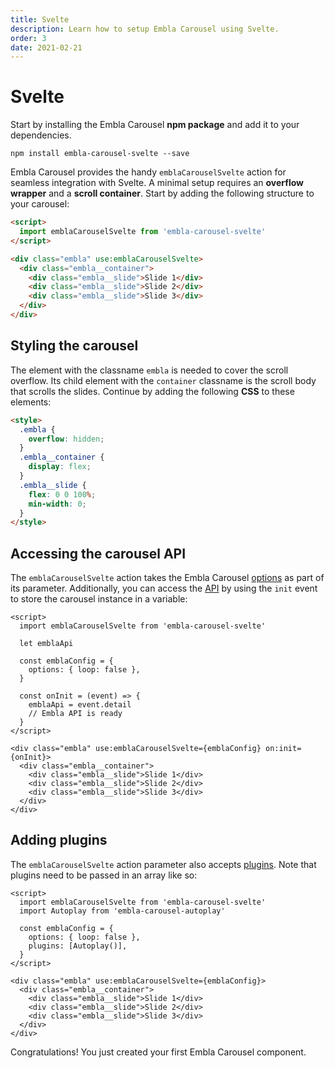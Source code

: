 ```yaml
---
title: Svelte
description: Learn how to setup Embla Carousel using Svelte.
order: 3
date: 2021-02-21
---
```


# Svelte

Start by installing the Embla Carousel **npm package** and add it to your dependencies.

```shell
npm install embla-carousel-svelte --save
```

Embla Carousel provides the handy `emblaCarouselSvelte` action for seamless integration with Svelte. A minimal setup requires an **overflow wrapper** and a **scroll container**. Start by adding the following structure to your carousel:

```html
<script>
  import emblaCarouselSvelte from 'embla-carousel-svelte'
</script>

<div class="embla" use:emblaCarouselSvelte>
  <div class="embla__container">
    <div class="embla__slide">Slide 1</div>
    <div class="embla__slide">Slide 2</div>
    <div class="embla__slide">Slide 3</div>
  </div>
</div>
```

## Styling the carousel

The element with the classname `embla` is needed to cover the scroll overflow. Its child element with the `container` classname is the scroll body that scrolls the slides. Continue by adding the following **CSS** to these elements:

```html
<style>
  .embla {
    overflow: hidden;
  }
  .embla__container {
    display: flex;
  }
  .embla__slide {
    flex: 0 0 100%;
    min-width: 0;
  }
</style>
```

## Accessing the carousel API

The `emblaCarouselSvelte` action takes the Embla Carousel [options](/api/options/) as part of its parameter. Additionally, you can access the [API](/api/) by using the `init` event to store the carousel instance in a variable:

```html{6-8, 10-13, 16}
<script>
  import emblaCarouselSvelte from 'embla-carousel-svelte'

  let emblaApi

  const emblaConfig = {
    options: { loop: false },
  }

  const onInit = (event) => {
    emblaApi = event.detail
    // Embla API is ready
  }
</script>

<div class="embla" use:emblaCarouselSvelte={emblaConfig} on:init={onInit}>
  <div class="embla__container">
    <div class="embla__slide">Slide 1</div>
    <div class="embla__slide">Slide 2</div>
    <div class="embla__slide">Slide 3</div>
  </div>
</div>
```

## Adding plugins

The `emblaCarouselSvelte` action parameter also accepts [plugins](/plugins/). Note that plugins need to be passed in an array like so:

```html{3, 7}
<script>
  import emblaCarouselSvelte from 'embla-carousel-svelte'
  import Autoplay from 'embla-carousel-autoplay'

  const emblaConfig = {
    options: { loop: false },
    plugins: [Autoplay()],
  }
</script>

<div class="embla" use:emblaCarouselSvelte={emblaConfig}>
  <div class="embla__container">
    <div class="embla__slide">Slide 1</div>
    <div class="embla__slide">Slide 2</div>
    <div class="embla__slide">Slide 3</div>
  </div>
</div>
```

Congratulations! You just created your first Embla Carousel component.
